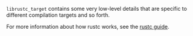 `librustc_target` contains some very low-level details that are
specific to different compilation targets and so forth.

For more information about how rustc works, see the [rustc guide].

[rustc guide]: https://rust-lang-nursery.github.io/rustc-guide/
